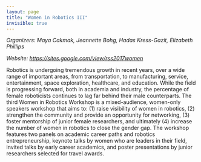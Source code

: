 ```yaml
---
layout: page
title: "Women in Robotics III"
invisible: true
---
```


<p class="text-left"><i>Organizers: Maya Cakmak, Jeannette Bohg, Hadas Kress-Gazit, Elizabeth Phillips</i></p>
<p class="text-left"><i>Website: <a href="https://sites.google.com/view/rss2017women">https://sites.google.com/view/rss2017women</a></i></p>

<p>

Robotics is undergoing tremendous growth in recent years, over a wide range of
important areas, from transportation, to manufacturing, service, entertainment,
space exploration, healthcare, and education. While the field is progressing
forward, both in academia and industry, the percentage of female roboticists
continues to lag far behind their male counterparts. The third Women in
Robotics Workshop is a mixed-audience, women-only speakers workshop that aims
to: (1) raise visibility of women in robotics, (2) strengthen the community and
provide an opportunity for networking, (3) foster mentorship of junior female
researchers, and ultimately (4) increase the number of women in robotics to
close the gender gap. The workshop features two panels on academic career paths
and robotics entrepreneurship, keynote talks by women who are leaders in their
field, invited talks by early career academics, and poster presentations by
junior researchers selected for travel awards.

</p>
